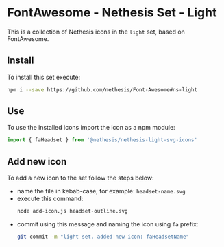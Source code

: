 # FontAwesome - Nethesis Set - Light
This is a collection of Nethesis icons in the `light` set, based on FontAwesome.

## Install
To install this set execute:
```bash
npm i --save https://github.com/nethesis/Font-Awesome#ns-light
```

## Use
To use the installed icons import the icon as a npm module:
```javascript
import { faHeadset } from '@nethesis/nethesis-light-svg-icons'
```

## Add new icon
To add a new icon to the set follow the steps below:
- name the file in kebab-case, for example: `headset-name.svg`
- execute this command:
  ```bash
  node add-icon.js headset-outline.svg
  ```
- commit using this message and naming the icon using `fa` prefix: 
  ```bash
  git commit -m "light set. added new icon: faHeadsetName"
  ```

